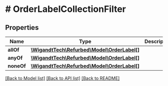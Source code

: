 # # OrderLabelCollectionFilter

## Properties

Name | Type | Description | Notes
------------ | ------------- | ------------- | -------------
**allOf** | [**\WigandtTech\Refurbed\Model\OrderLabel[]**](OrderLabel.md) |  | [optional]
**anyOf** | [**\WigandtTech\Refurbed\Model\OrderLabel[]**](OrderLabel.md) |  | [optional]
**noneOf** | [**\WigandtTech\Refurbed\Model\OrderLabel[]**](OrderLabel.md) |  | [optional]

[[Back to Model list]](../../README.md#models) [[Back to API list]](../../README.md#endpoints) [[Back to README]](../../README.md)
